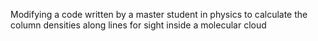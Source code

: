 Modifying a code written by a master student in physics to calculate the column densities along lines for sight inside a molecular cloud
